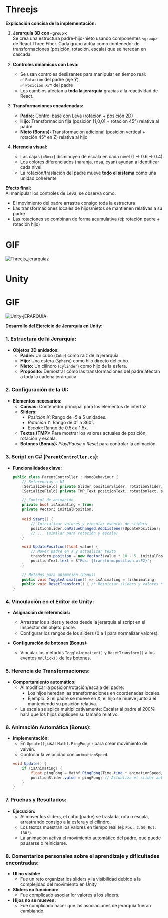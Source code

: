 # Threejs

**Explicación concisa de la implementación:**

1. **Jerarquía 3D con `<group>`:**  
   Se crea una estructura padre-hijo-nieto usando componentes `<group>` de React Three Fiber. Cada grupo actúa como contenedor de transformaciones (posición, rotación, escala) que se heredan en cascada.

2. **Controles dinámicos con Leva:**  
   - Se usan controles deslizantes para manipular en tiempo real:  
     ✅ `Rotación` del padre (eje Y)  
     ✅ `Posición X/Y` del padre  
   - Los cambios afectan a **toda la jerarquía** gracias a la reactividad de React.

3. **Transformaciones encadenadas:**  
   - **Padre:** Control base con Leva (rotación + posición 2D)  
   - **Hijo:** Transformación fija (posición [1,0,0] + rotación 45°) relativa al padre  
   - **Nieto (Bonus):** Transformación adicional (posición vertical + rotación 45° en Z) relativa al hijo  

4. **Herencia visual:**  
   - Las cajas (`<Box>`) disminuyen de escala en cada nivel (1 → 0.6 → 0.4)  
   - Los colores diferenciados (naranja, rosa, cyan) ayudan a identificar cada nivel  
   - La rotación/traslación del padre mueve **todo el sistema** como una unidad coherente

**Efecto final:**  
Al manipular los controles de Leva, se observa cómo:  
- El movimiento del padre arrastra consigo toda la estructura  
- Las transformaciones locales de hijos/nietos se mantienen relativas a su padre  
- Las rotaciones se combinan de forma acumulativa (ej: rotación padre + rotación hijo)  

# GIF

![Threejs_jerarquíaz](https://github.com/user-attachments/assets/83c1e130-e057-460c-bcec-87605d0fc14d)

# Unity

# GIF

![Unity-jERARQUÍA-](https://github.com/user-attachments/assets/6c2f3bdb-4de7-4404-8fb4-d22642af095f)


**Desarrollo del Ejercicio de Jerarquía en Unity:**

### **1. Estructura de la Jerarquía:**
- **Objetos 3D anidados:**  
  - **Padre:** Un cubo (`Cube`) como raíz de la jerarquía.  
  - **Hijo:** Una esfera (`Sphere`) como hijo directo del cubo.  
  - **Nieto:** Un cilindro (`Cylinder`) como hijo de la esfera.  
  - **Propósito:** Demostrar cómo las transformaciones del padre afectan a toda la cadena jerárquica.

### **2. Configuración de la UI:**
- **Elementos necesarios:**  
  - **Canvas:** Contenedor principal para los elementos de interfaz.  
  - **Sliders:**  
    - *Posición X*: Rango de -5 a 5 unidades.  
    - *Rotación Y*: Rango de 0° a 360°.  
    - *Escala*: Rango de 0.5x a 1.5x.  
  - **Textos (TMP):** Para mostrar los valores actuales de posición, rotación y escala.  
  - **Botones (Bonus):** *Play/Pause* y *Reset* para controlar la animación.  

### **3. Script en C# (`ParentController.cs`):**
- **Funcionalidades clave:**  
  ```csharp
  public class ParentController : MonoBehaviour {
      // Referencias a UI
      [SerializeField] private Slider positionSlider, rotationSlider, scaleSlider;
      [SerializeField] private TMP_Text positionText, rotationText, scaleText;

      // Control de animación
      private bool isAnimating = true;
      private Vector3 initialPosition;
      
      void Start() {
          // Inicializar valores y vincular eventos de sliders
          positionSlider.onValueChanged.AddListener(UpdatePosition);
          // ... (similar para rotación y escala)
      }

      void UpdatePosition(float value) {
          // Mover padre en X y actualizar texto
          transform.position = new Vector3(value * 10 - 5, initialPosition.y, initialPosition.z);
          positionText.text = $"Pos: {transform.position.x:F2}";
      }

      // Métodos para animación (Bonus)
      public void ToggleAnimation() => isAnimating = !isAnimating;
      public void ResetTransform() { /* Reiniciar sliders y valores */ }
  }
  ```

### **4. Vinculación en el Editor de Unity:**
- **Asignación de referencias:**  
  - Arrastrar los sliders y textos desde la jerarquía al script en el Inspector del objeto padre.  
  - Configurar los rangos de los sliders (0 a 1 para normalizar valores).  

- **Configuración de botones (Bonus):**  
  - Vincular los métodos `ToggleAnimation()` y `ResetTransform()` a los eventos `OnClick()` de los botones.  

### **5. Herencia de Transformaciones:**
- **Comportamiento automático:**  
  - Al modificar la posición/rotación/escala del padre:  
    - Los hijos heredan las transformaciones en coordenadas locales.  
    - Ejemplo: Si el padre se mueve en X, el hijo se mueve junto a él manteniendo su posición relativa.  
  - La escala se aplica multiplicativamente: Escalar al padre al 200% hará que los hijos dupliquen su tamaño relativo.  

### **6. Animación Automática (Bonus):**
- **Implementación:**  
  - En `Update()`, usar `Mathf.PingPong()` para crear movimiento de vaivén.  
  - Controlar la velocidad con `animationSpeed`.  
  ```csharp
  void Update() {
      if (isAnimating) {
          float pingPong = Mathf.PingPong(Time.time * animationSpeed, 1f);
          positionSlider.value = pingPong; // Actualiza el slider automáticamente
      }
  }
  ```

### **7. Pruebas y Resultados:**
- **Ejecución:**  
  - Al mover los sliders, el cubo (padre) se traslada, rota o escala, arrastrando consigo a la esfera y el cilindro.  
  - Los textos muestran los valores en tiempo real (ej: `Pos: 2.50`, `Rot: 180°`).  
  - La animación activa el movimiento automático del padre, que puede pausarse o reiniciarse.  

### **8. Comentarios personales sobre el aprendizaje y dificultades encontradas:**
- **UI no visible:**  
  - Fue un reto organizar los sliders y la visibilidad debido a la complejidad del movimiento en Unity 
- **Sliders no funcionan:**  
  - Fue complicado asociar lor valores a los sliders.  
- **Hijos no se mueven:**  
  - Fue complicado hacer que las asociaciones de jerarquía fueran cambiando.  

